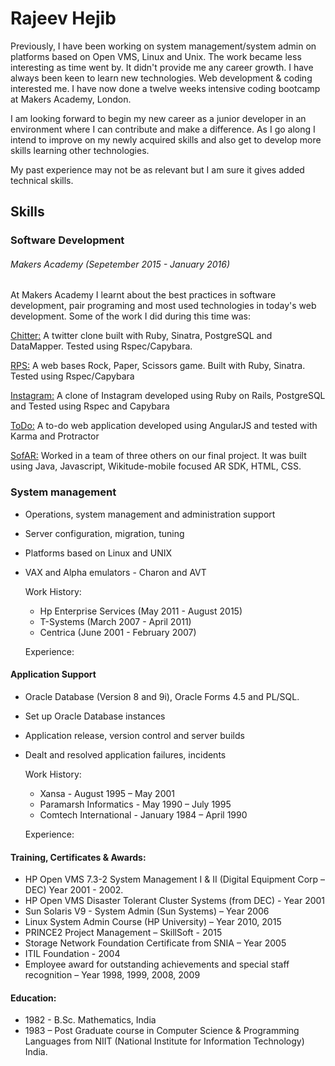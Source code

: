# Rajeev Hejib

Previously, I have been working on system management/system admin on platforms based on Open VMS, Linux and Unix. The work became less interesting as time went by. It didn't provide me any career growth.  I have always been keen to learn new technologies.  Web development & coding interested me. I have now done a twelve weeks intensive coding bootcamp at Makers Academy, London.

I am looking forward to begin my new career as a junior developer in an environment where I can contribute and make a difference.  As I go along I intend to improve on my newly acquired skills and also get to develop more skills learning other technologies.

My past experience may not be as relevant but I am sure it gives added technical skills.

## Skills

### Software Development
###### Makers Academy (Sepetember 2015 - January 2016)

At Makers Academy I learnt about the best practices in software development, pair programing and most used technologies in today's web development. Some of the work I did during this time was:

[Chitter:](https://github.com/RajeevHejib/chitter-challenge) A twitter clone built with Ruby, Sinatra, PostgreSQL and DataMapper. Tested using Rspec/Capybara.

[RPS:](https://github.com/RajeevHejib/rps-challenge) A web bases Rock, Paper, Scissors game. Built with Ruby, Sinatra. Tested using Rspec/Capybara

[Instagram:](https://github.com/RajeevHejib/instagram-challenge) A clone of Instagram developed using Ruby on Rails, PostgreSQL and Tested using Rspec and Capybara

[ToDo:](https://github.com/RajeevHejib/todo_challenge) A to-do web application developed using AngularJS and tested with Karma and Protractor

[SofAR:](https://github.com/djtango/furniture-app) Worked in a team of three others on our final project. It was built using Java, Javascript, Wikitude-mobile focused AR SDK, HTML, CSS.

### System management

- Operations, system management and administration support
- Server configuration, migration, tuning
- Platforms based on Linux and UNIX
- VAX and Alpha emulators - Charon and AVT

  Work History:
  - Hp Enterprise Services (May 2011 - August 2015)
  - T-Systems (March 2007 - April 2011)
  - Centrica (June 2001 - February 2007)

  Experience:

#### Application Support
- Oracle Database (Version 8 and 9i), Oracle Forms 4.5 and PL/SQL.
- Set up Oracle Database instances
- Application release, version control and server builds
- Dealt and resolved application failures, incidents

  Work History:
  - Xansa                  - August 1995  – May 2001
  - Paramarsh Informatics  - May 1990     – July 1995
  - Comtech International  - January 1984 – April 1990

  Experience:

#### Training, Certificates & Awards:
- HP Open VMS 7.3-2 System Management I & II (Digital Equipment Corp – DEC) Year 2001 - 2002.
- HP Open VMS Disaster Tolerant Cluster Systems (from DEC) -  Year 2001
- Sun Solaris V9 - System Admin (Sun Systems) – Year 2006
- Linux System Admin Course (HP University) – Year 2010, 2015
- PRINCE2 Project Management – SkillSoft - 2015
- Storage Network  Foundation Certificate from SNIA – Year 2005
- ITIL Foundation - 2004
- Employee award for outstanding achievements and special staff recognition – Year 1998, 1999, 2008, 2009

#### Education:
- 1982 - B.Sc. Mathematics, India
- 1983 – Post Graduate course in Computer Science & Programming Languages from NIIT (National Institute for Information Technology) India.
